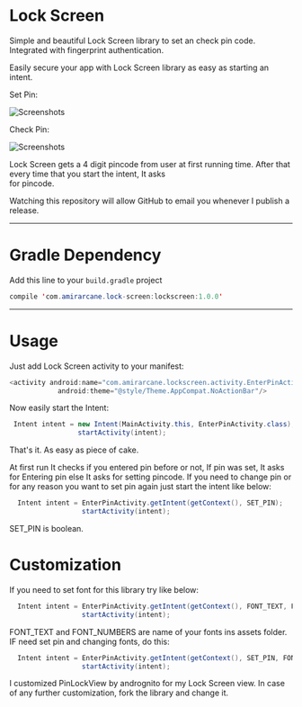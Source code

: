 # Lock Screen

Simple and beautiful Lock Screen library to set an check pin code. Integrated with fingerprint authentication.

Easily secure your app with Lock Screen library as easy as starting an intent. 

Set Pin:

![Screenshots](https://github.com/amirarcane/lock-screen/blob/master/demo/set.gif)

Check Pin:
 
![Screenshots](https://github.com/amirarcane/lock-screen/blob/master/demo/check.gif) 

Lock Screen gets a 4 digit pincode from user at first running time. After that every time that you start the intent, It asks  
for pincode.

Watching this repository will allow GitHub to email you whenever I publish a release.

---
# Gradle Dependency

Add this line to your `build.gradle` project

```java
compile 'com.amirarcane.lock-screen:lockscreen:1.0.0'
```
---
# Usage

 Just add  Lock Screen activity to your manifest:
 
 ```java
 <activity android:name="com.amirarcane.lockscreen.activity.EnterPinActivity"
             android:theme="@style/Theme.AppCompat.NoActionBar"/>
 ```
 
 Now easily start the Intent:
 
 ```java
  Intent intent = new Intent(MainActivity.this, EnterPinActivity.class);
                  startActivity(intent);
  ```
  
  That's it. As easy as piece of cake.
  
  At first run It checks if you entered pin before or not, If pin was set, It asks for Entering pin else It asks for 
  setting pincode. If you need to change pin or for any reason you want to set pin again just start the intent like below:
  
  ```java
    Intent intent = EnterPinActivity.getIntent(getContext(), SET_PIN);
                    startActivity(intent);
   ```
    
SET_PIN is boolean.

 # Customization

If you need to set font for this library try like below:

```java
  Intent intent = EnterPinActivity.getIntent(getContext(), FONT_TEXT, FONT_NUMBERS);
                  startActivity(intent);
  ```
  
FONT_TEXT and FONT_NUMBERS are name of your fonts ins assets folder. IF need set pin and changing fonts, do this:

```java
  Intent intent = EnterPinActivity.getIntent(getContext(), SET_PIN, FONT_TEXT, FONT_NUMBERS);
                  startActivity(intent);
  ```
  
I customized PinLockView by andrognito for my Lock Screen view. In case of any further customization, fork the library
and change it.